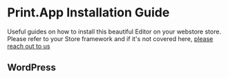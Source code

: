 # Print.App Installation Guide

Useful guides on how to install this beautiful Editor on your webstore store.
Please refer to your Store framework and if it's not covered here, [please reach out to us](mailto:hello@print.app)

## WordPress

